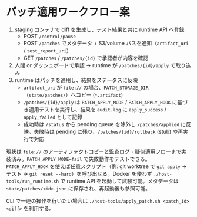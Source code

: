 # パッチ適用ワークフロー案

1. staging コンテナで diff を生成し、テスト結果と共に runtime API へ登録
   - POST `/control/pause`
   - POST `/patches` でメタデータ + S3/volume パスを通知（`artifact_uri` / `test_report_uri`）
   - GET `/patches` / `/patches/{id}` で承認者が内容を確認
2. 人間 or ダッシュボードで承認 → runtime が `/patches/{id}/apply` で取り込み
3. runtime はパッチを適用し、結果をステータスに反映
   - `artifact_uri` が `file://` の場合、`PATCH_STORAGE_DIR`（`state/patches/`）へコピー (`*.artifact`)
   - `/patches/{id}/apply` は `PATCH_APPLY_MODE` / `PATCH_APPLY_HOOK` に基づき適用テストを実行し、結果を `audit.log` に `apply_success` / `apply_failed` として記録
   - 成功時は `/status` から pending queue を除外し `/patches/applied` に反映。失敗時は pending に残り、`/patches/{id}/rollback` (stub) や再実行で対応

現状は `file://` のアーティファクトコピーと監査ログ・疑似適用フローまで実装済み。`PATCH_APPLY_MODE=fail` で失敗動作をテストできる。`PATCH_APPLY_HOOK` を使えば任意スクリプト（例: git worktree で `git apply` → テスト → `git reset --hard`）を呼び出せる。Docker を使わず `./host-tools/run_runtime.sh` で runtime API を起動して試験可能。メタデータは `state/patches/<id>.json` に保存され、再起動後も参照可能。

CLI で一連の操作を行いたい場合は `./host-tools/apply_patch.sh <patch_id> <diff>` を利用する。
